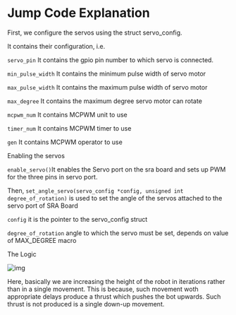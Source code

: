 # Jump Code Explanation

First, we configure the servos using the struct servo_config.

It contains their configuration, i.e. 

`servo_pin`  It contains the gpio pin number to which servo is connected.

`min_pulse_width`  It contains the minimum pulse width of servo motor

`max_pulse_width`  It contains the maximum pulse width of servo motor

`max_degree`  It contains the maximum degree servo motor can rotate

`mcpwm_num`  It contains MCPWM unit to use

`timer_num`  It contains MCPWM timer to use

`gen`  It contains MCPWM operator to use

Enabling the servos

`enable_servo()`It enables the Servo port on the sra board and sets up PWM for the three pins in servo port.

Then, `set_angle_servo(servo_config *config, unsigned int degree_of_rotation)` is used to set the angle of the servos 
attached to the servo port of SRA Board

`config` it is the pointer to the servo_config struct

`degree_of_rotation` angle to which the servo must be set, depends on value of MAX_DEGREE macro

The Logic

![img](https://media.discordapp.net/attachments/1006252475629711551/1023268706685571225/IMG_20220924_215353578.jpg?width=960&height=453)

Here, basically we are increasing the height of the robot in iterations rather than in a single movement. This is because, such movement woth appropriate delays produce a thrust which pushes the bot upwards. Such thrust is not produced is a single down-up movement.

